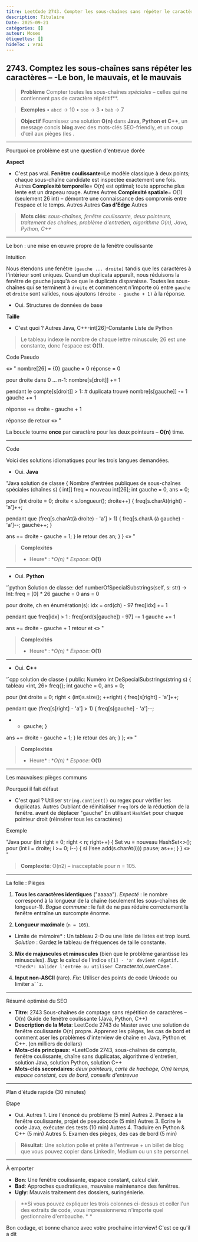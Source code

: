 ```yaml
---
titre: LeetCode 2743. Compter les sous-chaînes sans répéter le caractère -
description: Titulaire
Date: 2025-09-21
catégories: []
auteur: Moses
étiquettes: []
hideToc : vrai
---
```

## 2743. Comptez les sous-chaînes sans répéter les caractères – -Le bon, le mauvais, et le mauvais

> **Problème**
> Compter toutes les sous-chaînes *spéciales* – celles qui ne contiennent pas de caractère répétitif**.

> **Exemples**
> • `abcd` → 10
> • `ooo` → 3
> • `bab` → 7

> **Objectif**
> Fournissez une solution **O(n)** dans **Java, Python et C++**, un message concis **blog** avec des mots-clés SEO-friendly, et un coup d'œil aux pièges (les .

---

Pourquoi ce problème est une question d'entrevue dorée

**Aspect**
- C'est pas vrai.
**Fenêtre coulissante**=Le modèle classique à deux points; chaque sous-chaîne candidate est inspectée exactement une fois. Autres
**Complexité temporelle**= O(n) est optimal; toute approche plus lente est un drapeau rouge. Autres
Autres **Complexité spatiale**= O(1) (seulement 26 int) – démontre une connaissance des compromis entre l'espace et le temps. Autres
Autres **Cas d'Edge** Autres

> **Mots clés**: *sous-chaînes, fenêtre coulissante, deux pointeurs, traitement des chaînes, problème d'entretien, algorithme O(n), Java, Python, C++*

---

Le bon : une mise en œuvre propre de la fenêtre coulissante

Intuition

Nous étendons une fenêtre `[gauche ... droite]` tandis que les caractères à l'intérieur sont uniques.
Quand un duplicata apparaît, nous réduisons la fenêtre de gauche jusqu'à ce que le duplicata disparaisse.
Toutes les sous-chaînes qui se terminent à `droite` et commencent n'importe où entre `gauche` et `droite` sont valides, nous ajoutons `(droite - gauche + 1)` à la réponse.

- Oui. Structures de données de base

**Taille**
- C'est quoi ?
Autres Java, C++-int[26]-Constante
Liste de Python

> Le tableau indexe le nombre de chaque lettre minuscule; 26 est une constante, donc l'espace est **O(1)**.

Code Pseudo

«» "
nombre[26] = {0}
gauche = 0
réponse = 0

pour droite dans 0 ... n-1:
nombre[s[droit]] += 1

pendant le compte[s[droit]] > 1: # duplicata trouvé
nombre[s[gauche]] -= 1
gauche += 1

réponse += droite - gauche + 1

réponse de retour
«» "

La boucle tourne **once** par caractère pour les deux pointeurs – **O(n)** time.

---

Code

Voici des solutions idiomatiques pour les trois langues demandées.

- Oui. **Java**

"Java
solution de classe {
Nombre d'entrées publiques de sous-chaînes spéciales (chaînes s) {
int[] freq = nouveau int[26];
int gauche = 0, ans = 0;

pour (int droite = 0; droite < s.longueur(); droite++) {
freq[s.charAt(right) - 'a']++;

pendant que (freq[s.charAt(à droite) - 'a'] > 1) {
freq[s.charA (à gauche) - 'a']--;
gauche++;
}

ans += droite - gauche + 1;
}
le retour des an;
}
}
«» "

> **Complexités**
> * Heure* : **O(n)* *
> *Espace*: **O(1)**

---

- Oui. **Python**

'`python
Solution de classe:
def numberOfSpecialSubstrings(self, s: str) -> Int:
freq = [0] * 26
gauche = 0
ans = 0

pour droite, ch en énumération(s):
idx = ord(ch) - 97
freq[idx] += 1

pendant que freq[idx] > 1 :
freq[ord(s[gauche]) - 97] -= 1
gauche += 1

ans += droite - gauche + 1
retour et
«» "

> **Complexités**
> * Heure* : **O(n)* *
> *Espace*: **O(1)**

---

- Oui. **C++**

'`cpp
solution de classe {
public:
Numéro int DeSpecialSubstrings(string s) {
tableau <int, 26> freq{};
int gauche = 0, ans = 0;

pour (int droite = 0; right < (int)s.size(); ++right) {
freq[s[right] - 'a']++;

pendant que (freq[s[right] - 'a'] > 1) {
freq[s[gauche] - 'a']--;
+ + gauche;
}

ans += droite - gauche + 1;
}
le retour des an;
}
};
«» "

> **Complexités**
> * Heure* : **O(n)* *
> *Espace*: **O(1)**

---

Les mauvaises: pièges communs

Pourquoi il fait défaut
- C'est quoi ?
Utiliser `String.contient()` ou regex pour vérifier les duplicatas.
Autres Oubliant de réinitialiser `freq` lors de la réduction de la fenêtre. avant de déplacer "gauche"
En utilisant `HashSet` pour chaque pointeur droit (réinsérer tous les caractères)

Exemple

"Java
pour (int right = 0; right < n; right++) {
Set<Caracter> vu = nouveau HashSet<>();
pour (int i = droite; i >= 0; i--) {
si (!see.add(s.charAt(i))) pause;
as++;
}
}
«» "

> **Complexité**: O(n2) – inacceptable pour n = 105.

---

La folie : Pièges

1. **Tous les caractères identiques** ("aaaaa").
*Expecté* : le nombre correspond à la longueur de la chaîne (seulement les sous-chaînes de longueur-1).
*Bogue commune* : le fait de ne pas réduire correctement la fenêtre entraîne un surcompte énorme.

2. **Longueur maximale** (`n = 105`).
* Limite de mémoire* : Un tableau 2-D ou une liste de listes est trop lourd.
*Solution* : Gardez le tableau de fréquences de taille constante.

3. **Mix de majuscules et minuscules** (bien que le problème garantisse les minuscules).
*Bug*: le calcul de l'indice `s[i] - 'a' devient négatif.
*Check*: Valider l'entrée ou utiliser `Caracter.toLowerCase`.

4. **Input non-ASCII** (rare).
*Fix*: Utiliser des points de code Unicode ou limiter `a``z`.

---

Résumé optimisé du SEO

- **Titre**: 2743 Sous-chaînes de comptage sans répétition de caractères – O(n) Guide de fenêtre coulissante (Java, Python, C++)
- **Description de la Meta**: LeetCode 2743 de Master avec une solution de fenêtre coulissante O(n) propre. Apprenez les pièges, les cas de bord et comment aser les problèmes d'interview de chaîne en Java, Python et C++. (en milliers de dollars)
- **Mots-clés principaux**: *LeetCode 2743, sous-chaînes de compte, fenêtre coulissante, chaîne sans duplicatas, algorithme d'entretien, solution Java, solution Python, solution C++
- **Mots-clés secondaires**: *deux pointeurs, carte de hachage, O(n) temps, espace constant, cas de bord, conseils d'entrevue*

---

Plan d'étude rapide (30 minutes)

Étape
- Oui.
Autres 1. Lire l'énoncé du problème (5 min)
Autres 2. Pensez à la fenêtre coulissante, projet de pseudocode (5 min)
Autres 3. Écrire le code Java, exécuter des tests (10 min)
Autres 4. Traduire en Python & C++ (5 min)
Autres 5. Examen des pièges, des cas de bord (5 min)

> **Résultat**: Une solution polie et prête à l'entrevue + un billet de blog que vous pouvez copier dans LinkedIn, Medium ou un site personnel.

---

À emporter

- **Bon**: Une fenêtre coulissante, espace constant, calcul clair.
- **Bad**: Approches quadratiques, mauvaise maintenance des fenêtres.
- **Ugly**: Mauvais traitement des dossiers, suringénierie.

> **Si vous pouvez expliquer les trois colonnes ci-dessus et coller l'un des extraits de code, vous impressionnerez n'importe quel gestionnaire d'embauche. * *

Bon codage, et bonne chance avec votre prochaine interview! C'est ce qu'il a dit